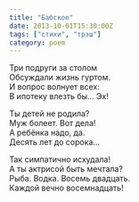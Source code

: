 ```yaml
---
title: "Бабское"
date: 2013-10-01T15:30:00Z
tags: ["стихи", "трэш"]
category: poem
---
```


Три подруги за столом  
Обсуждали жизнь гуртом.  
И вопрос волнует всех:  
В ипотеку влезть бы… Эх!

Ты детей не родила?  
Муж болеет. Вот дела!  
А ребёнка надо, да.  
Десять лет до сорока…

Так симпатично исхудала!  
А ты актрисой быть мечтала?  
Рыба. Водка. Восемь двадцать.  
Каждой вечно восемнадцать!  
